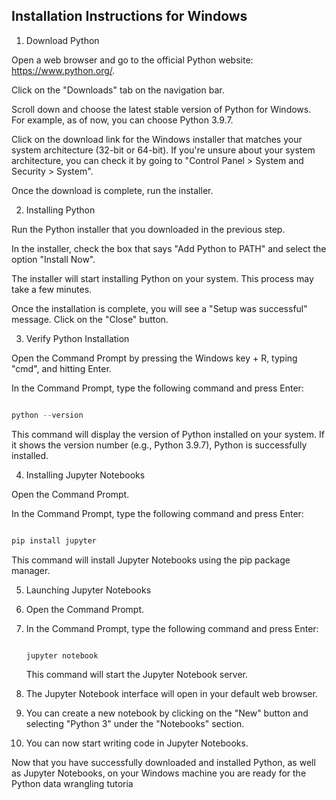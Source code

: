 ## Installation Instructions for Windows 

1.  Download Python 

Open a web browser and go to the official Python website: https://www.python.org/. 

Click on the "Downloads" tab on the navigation bar. 

Scroll down and choose the latest stable version of Python for Windows. For example, as of now, you can choose Python 3.9.7. 

Click on the download link for the Windows installer that matches your system architecture (32-bit or 64-bit). If you're unsure about your system architecture, you can check it by going to "Control Panel > System and Security > System". 

Once the download is complete, run the installer. 

2.  Installing Python 

Run the Python installer that you downloaded in the previous step. 

In the installer, check the box that says "Add Python to PATH" and select the option "Install Now". 

The installer will start installing Python on your system. This process may take a few minutes. 

Once the installation is complete, you will see a "Setup was successful" message. Click on the "Close" button. 

3.  Verify Python Installation 

Open the Command Prompt by pressing the Windows key + R, typing "cmd", and hitting Enter. 

In the Command Prompt, type the following command and press Enter: 

   ```python 

   python --version 

   ``` 

   This command will display the version of Python installed on your system. If it shows the version number (e.g., Python 3.9.7), Python is successfully installed. 

4.  Installing Jupyter Notebooks 

Open the Command Prompt. 

In the Command Prompt, type the following command and press Enter: 

   ```python 

   pip install jupyter 

   ``` 

   This command will install Jupyter Notebooks using the pip package manager. 

5.  Launching Jupyter Notebooks 

1. Open the Command Prompt. 

2. In the Command Prompt, type the following command and press Enter: 

   ```python 

   jupyter notebook 

   ``` 

   This command will start the Jupyter Notebook server. 

3. The Jupyter Notebook interface will open in your default web browser. 

4. You can create a new notebook by clicking on the "New" button and selecting "Python 3" under the "Notebooks" section. 

5. You can now start writing code in Jupyter Notebooks. 

 

Now that you have successfully downloaded and installed Python, as well as Jupyter Notebooks, on your Windows machine you are ready for the Python data wrangling tutoria
